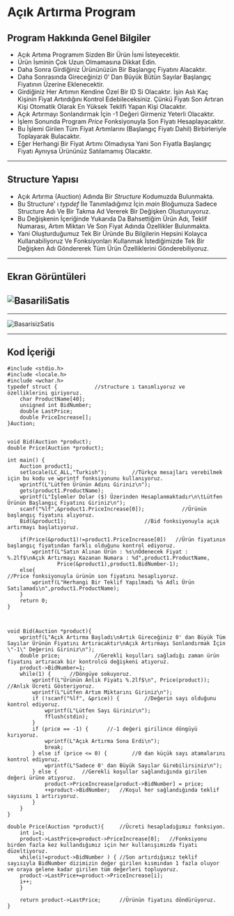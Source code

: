 # Açık Artırma Program
## Program Hakkında Genel Bilgiler
- Açık Artıma Programım Sizden Bir Ürün İsmi İsteyecektir.
- Ürün İsminin Çok Uzun Olmamasına Dikkat Edin.
- Daha Sonra Girdiğiniz Ürününüzün Bir Başlangıç Fiyatını Alacaktır.
- Daha Sonrasında Gireceğinizi 0’ Dan Büyük Bütün Sayılar Başlangıç Fiyatının Üzerine Eklenecektir.
- Girdiğiniz Her Artımın Kendine Özel Bir ID Si Olacaktır. İşin Aslı Kaç Kişinin Fiyat Artırdığını Kontrol Edebileceksiniz. Çünkü Fiyatı Son Artıran Kişi Otomatik Olarak En Yüksek Teklifi Yapan Kişi Olacaktır.
- Açık Artırmayı Sonlandırmak İçin -1 Değeri Girmeniz Yeterli Olacaktır.
- İşlem Sonunda Program _Price_ Fonksiyonuyla Son Fiyatı Hesaplayacaktır.
- Bu İşlemi Girilen Tüm Fiyat Artımlarını (Başlangıç Fiyatı Dahil) Birbirleriyle Toplayarak Bulacaktır.
- Eğer Herhangi Bir Fiyat Artımı Olmadıysa Yani Son Fiyatla Başlangıç Fiyatı Aynıysa Ürününüz Satılamamış Olacaktır.
---
## Structure Yapısı
- Açık Artırma (Auction) Adında Bir *Structure* Kodumuzda Bulunmakta.
- Bu Structure' ı *typdef* İle Tanımladığımız İçin *main* Bloğumuza Sadece Structure Adı Ve Bir Takma Ad Vererek Bir Değişken Oluşturuyoruz.
- Bu Değişkenin İçeriğinde Yukarıda Da Bahsettiğim Ürün Adı, Teklif Numarası, Artım Miktarı Ve Son Fiyat Adında Özellikler Bulunmakta.
- Yani Oluşturduğumuz Tek Bir Üründe Bu Bilgilerin Hepsini Kolayca Kullanabiliyoruz Ve Fonksiyonları Kullanmak İstediğimizde Tek Bir Değişken Adı Göndererek Tüm Ürün Özelliklerini Gönderebiliyoruz.
---
## Ekran Görüntüleri
![BasariliSatis](https://github.com/TunahanYavuz/AcikArtirmaProgram/assets/143287857/b06e1af1-5fd0-4e27-a996-93225e4e2924)
---

---
![BasarisizSatis](https://github.com/TunahanYavuz/AcikArtirmaProgram/assets/143287857/5d81b180-8ea8-4fc9-830a-ebabde63d56e)

---

## Kod İçeriği
```
#include <stdio.h>
#include <locale.h>
#include <wchar.h>
typedef struct {            //structure ı tanımlıyoruz ve özelliklerini giriyoruz.
    char ProductName[40];
    unsigned int BidNumber;
    double LastPrice;
    double PriceIncrease[];
}Auction;


void Bid(Auction *product);
double Price(Auction *product);

int main() {
    Auction product1;
    setlocale(LC_ALL,"Turkish");        //Türkçe mesajları verebilmek için bu kodu ve wprintf fonksiyonunu kullanıyoruz.
    wprintf(L"Lütfen Ürünün Adını Giriniz\n");
    gets(product1.ProductName);
    wprintf(L"İşlemler Dolar ($) Üzerinden Hesaplanmaktadır\n\tLütfen Ürünün Başlangıç Fiyatını Giriniz\n");
    scanf("%lf",&product1.PriceIncrease[0]);            //Ürünün başlangıç fiyatını alıyoruz.
    Bid(&product1);                         //Bid fonksiyonuyla açık artırmayı başlatıyoruz.

    if(Price(&product1)!=product1.PriceIncrease[0])   //Ürün fiyatının başlangıç fiyatından farklı olduğunu kontrol ediyoruz.
        wprintf(L"Satın Alınan Ürün : %s\nÖdenecek Fiyat : %.2lf$\nAçık Artırmayı Kazanan Numara : %d",product1.ProductName,
                Price(&product1),product1.BidNumber-1);
    else{                                                                                                   //Price fonksiyonuyla ürünün son fiyatını hesaplıyoruz.
        wprintf(L"Herhangi Bir Teklif Yapılmadı %s Adlı Ürün Satılamadı\n",product1.ProductName);
    }
    return 0;
}



void Bid(Auction *product){
    wprintf(L"Açık Artırma Başladı\nArtık Gireceğiniz 0' dan Büyük Tüm Sayılar Ürünün Fiyatını Artıracaktır\nAçık Artırmayı Sonlandırmak İçin \"-1\" Değerini Giriniz\n");
    double price;           //Gerekli koşulları sağladığı zaman ürün fiyatını artıracak bir kontrolcü değişkeni atıyoruz.
    product->BidNumber=1;
    while(1) {      //Döngüye sokuyoruz.
        wprintf(L"Ürünün Anlık Fiyatı %.2lf$\n", Price(product));   //Anlık Ücreti Gösteriyoruz.
        wprintf(L"Lütfen Artım Miktarını Giriniz\n");
        if (!scanf("%lf", &price)) {        //Değerin sayı olduğunu kontrol ediyoruz.
            wprintf(L"Lütfen Sayı Giriniz\n");
            fflush(stdin);
        }
        if (price == -1) {      //-1 değeri girilince döngüyü kırıyoruz.
            wprintf(L"Açık Artırma Sona Erdi\n");
            break;
        } else if (price <= 0) {        //0 dan küçük sayı atamalarını kontrol ediyoruz.
            wprintf(L"Sadece 0' dan Büyük Sayılar Girebilirsiniz\n");
        } else {        //Gerekli koşullar sağlandığında girilen değeri ürüne atıyoruz.
            product->PriceIncrease[product->BidNumber] = price;
            ++product->BidNumber;   //Koşul her sağlandığında teklif sayısını 1 artırıyoruz.
        }
    }
}

double Price(Auction *product){     //Ücreti hesapladığımız fonksiyon.
    int i=1;
    product->LastPrice=product->PriceIncrease[0];   //Fonksiyonu birden fazla kez kullandığımız için her kullanışımızda fiyatı düzeltiyoruz.
    while(i!=product->BidNumber ) { //Son artırdığımız teklif sayısıyla BidNumber dizimizin değer girilen kısmından 1 fazla oluyor ve oraya gelene kadar girilen tüm değerleri topluyoruz.
    product->LastPrice+=product->PriceIncrease[i];
    i++;
    }

    return product->LastPrice;      //Ürünün fiyatını döndürüyoruz.
}
```